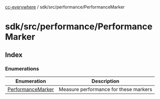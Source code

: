 [cc-everywhere](../../../../index.md) / sdk/src/performance/PerformanceMarker

# sdk/src/performance/PerformanceMarker

## Index

### Enumerations

| Enumeration | Description |
| ------ | ------ |
| [PerformanceMarker](enumerations/PerformanceMarker.md) | Measure performance for these markers |
